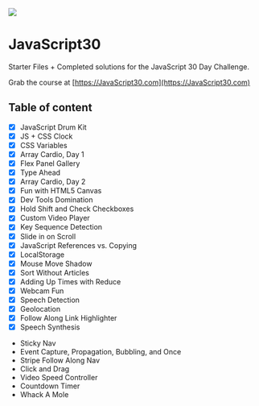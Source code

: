 ![](https://javascript30.com/images/JS3-social-share.png)

# JavaScript30

Starter Files + Completed solutions for the JavaScript 30 Day Challenge.

Grab the course at [https://JavaScript30.com](https://JavaScript30.com)

## Table of content

- [x] JavaScript Drum Kit
- [x] JS + CSS Clock
- [x] CSS Variables
- [x] Array Cardio, Day 1
- [x] Flex Panel Gallery
- [x] Type Ahead
- [x] Array Cardio, Day 2
- [x] Fun with HTML5 Canvas
- [x] Dev Tools Domination
- [x] Hold Shift and Check Checkboxes
- [x] Custom Video Player
- [x] Key Sequence Detection
- [x] Slide in on Scroll
- [x] JavaScript References vs. Copying
- [x] LocalStorage
- [x] Mouse Move Shadow
- [x] Sort Without Articles
- [x] Adding Up Times with Reduce
- [x] Webcam Fun
- [x] Speech Detection
- [x] Geolocation
- [x] Follow Along Link Highlighter
- [x] Speech Synthesis
- Sticky Nav
- Event Capture, Propagation, Bubbling, and Once
- Stripe Follow Along Nav
- Click and Drag
- Video Speed Controller
- Countdown Timer
- Whack A Mole
